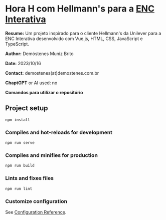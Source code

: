 # Hora H com Hellmann's para a [ENC Interativa](https://www.encinterativa.com.br)

**Resume:** Um projeto inspirado para o cliente Hellmann's da Unilever para a ENC Interativa desenvolvido com Vue.js, HTML, CSS, JavaScript e TypeScript.

**Author:** Demóstenes Muniz Brito

**Date:** 2023/10/16

**Contact:** demostenes(at)demostenes.com.br

**ChaptGPT** or AI used: no

**Comandos para utilizar o repositório**

## Project setup
```
npm install
```

### Compiles and hot-reloads for development
```
npm run serve
```

### Compiles and minifies for production
```
npm run build
```

### Lints and fixes files
```
npm run lint
```

### Customize configuration
See [Configuration Reference](https://cli.vuejs.org/config/).
